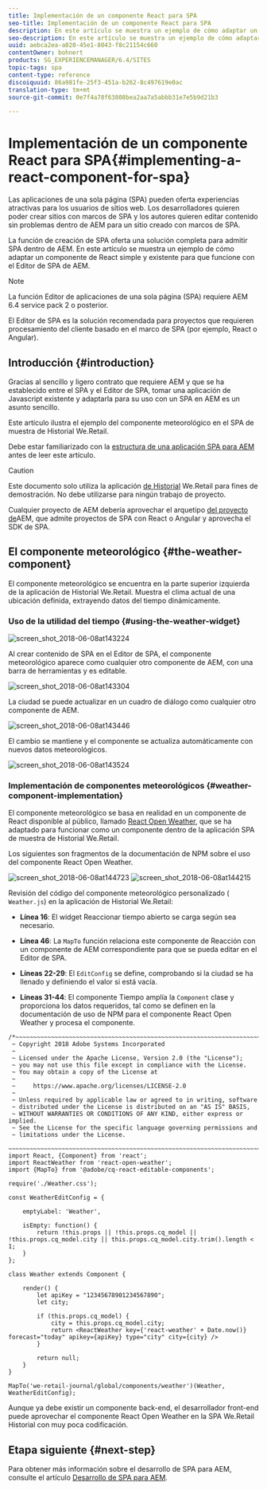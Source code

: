 ```yaml
---
title: Implementación de un componente React para SPA
seo-title: Implementación de un componente React para SPA
description: En este artículo se muestra un ejemplo de cómo adaptar un componente de React simple y existente para que funcione con el Editor de SPA de AEM.
seo-description: En este artículo se muestra un ejemplo de cómo adaptar un componente de React simple y existente para que funcione con el Editor de SPA de AEM.
uuid: aebca2ea-a020-45e1-8043-f8c21154c660
contentOwner: bohnert
products: SG_EXPERIENCEMANAGER/6.4/SITES
topic-tags: spa
content-type: reference
discoiquuid: 86a981fe-25f3-451a-b262-8c497619e0ac
translation-type: tm+mt
source-git-commit: 0e7f4a78f63808bea2aa7a5abbb31e7e5b9d21b3

---
```



# Implementación de un componente React para SPA{#implementing-a-react-component-for-spa}

Las aplicaciones de una sola página (SPA) pueden oferta experiencias atractivas para los usuarios de sitios web. Los desarrolladores quieren poder crear sitios con marcos de SPA y los autores quieren editar contenido sin problemas dentro de AEM para un sitio creado con marcos de SPA.

La función de creación de SPA oferta una solución completa para admitir SPA dentro de AEM. En este artículo se muestra un ejemplo de cómo adaptar un componente de React simple y existente para que funcione con el Editor de SPA de AEM.

>[!NOTE]
>La función Editor de aplicaciones de una sola página (SPA) requiere AEM 6.4 service pack 2 o posterior.
>
>El Editor de SPA es la solución recomendada para proyectos que requieren procesamiento del cliente basado en el marco de SPA (por ejemplo, React o Angular).

## Introducción {#introduction}

Gracias al sencillo y ligero contrato que requiere AEM y que se ha establecido entre el SPA y el Editor de SPA, tomar una aplicación de Javascript existente y adaptarla para su uso con un SPA en AEM es un asunto sencillo.

Este artículo ilustra el ejemplo del componente meteorológico en el SPA de muestra de Historial We.Retail.

Debe estar familiarizado con la [estructura de una aplicación SPA para AEM](/help/sites-developing/spa-getting-started-react.md) antes de leer este artículo.

>[!CAUTION]
>Este documento solo utiliza la aplicación [de Historial](https://github.com/Adobe-Marketing-Cloud/aem-sample-we-retail-journal) We.Retail para fines de demostración. No debe utilizarse para ningún trabajo de proyecto.
>
>Cualquier proyecto de AEM debería aprovechar el arquetipo [del proyecto de](https://docs.adobe.com/content/help/es-ES/experience-manager-core-components/using/developing/archetype/overview.html)AEM, que admite proyectos de SPA con React o Angular y aprovecha el SDK de SPA.

## El componente meteorológico {#the-weather-component}

El componente meteorológico se encuentra en la parte superior izquierda de la aplicación de Historial We.Retail. Muestra el clima actual de una ubicación definida, extrayendo datos del tiempo dinámicamente.

### Uso de la utilidad del tiempo {#using-the-weather-widget}

![screen_shot_2018-06-08at143224](assets/screen_shot_2018-06-08at143224.png)

Al crear contenido de SPA en el Editor de SPA, el componente meteorológico aparece como cualquier otro componente de AEM, con una barra de herramientas y es editable.

![screen_shot_2018-06-08at143304](assets/screen_shot_2018-06-08at143304.png)

La ciudad se puede actualizar en un cuadro de diálogo como cualquier otro componente de AEM.

![screen_shot_2018-06-08at143446](assets/screen_shot_2018-06-08at143446.png)

El cambio se mantiene y el componente se actualiza automáticamente con nuevos datos meteorológicos.

![screen_shot_2018-06-08at143524](assets/screen_shot_2018-06-08at143524.png)

### Implementación de componentes meteorológicos {#weather-component-implementation}

El componente meteorológico se basa en realidad en un componente de React disponible al público, llamado [React Open Weather](https://www.npmjs.com/package/react-open-weather), que se ha adaptado para funcionar como un componente dentro de la aplicación SPA de muestra de Historial We.Retail.

Los siguientes son fragmentos de la documentación de NPM sobre el uso del componente React Open Weather.

![screen_shot_2018-06-08at144723](assets/screen_shot_2018-06-08at144723.png) ![screen_shot_2018-06-08at144215](assets/screen_shot_2018-06-08at144215.png)

Revisión del código del componente meteorológico personalizado ( `Weather.js`) en la aplicación de Historial We.Retail:

* **Línea 16**: El widget Reaccionar tiempo abierto se carga según sea necesario.
* **Línea 46**: La `MapTo` función relaciona este componente de Reacción con un componente de AEM correspondiente para que se pueda editar en el Editor de SPA.

* **Líneas 22-29**: El `EditConfig` se define, comprobando si la ciudad se ha llenado y definiendo el valor si está vacía.

* **Líneas 31-44**: El componente Tiempo amplía la `Component` clase y proporciona los datos requeridos, tal como se definen en la documentación de uso de NPM para el componente React Open Weather y procesa el componente.

```
/*~~~~~~~~~~~~~~~~~~~~~~~~~~~~~~~~~~~~~~~~~~~~~~~~~~~~~~~~~~~~~~~~~~~~~~~~~~~~~~
 ~ Copyright 2018 Adobe Systems Incorporated
 ~
 ~ Licensed under the Apache License, Version 2.0 (the "License");
 ~ you may not use this file except in compliance with the License.
 ~ You may obtain a copy of the License at
 ~
 ~     https://www.apache.org/licenses/LICENSE-2.0
 ~
 ~ Unless required by applicable law or agreed to in writing, software
 ~ distributed under the License is distributed on an "AS IS" BASIS,
 ~ WITHOUT WARRANTIES OR CONDITIONS OF ANY KIND, either express or implied.
 ~ See the License for the specific language governing permissions and
 ~ limitations under the License.
 ~~~~~~~~~~~~~~~~~~~~~~~~~~~~~~~~~~~~~~~~~~~~~~~~~~~~~~~~~~~~~~~~~~~~~~~~~~~~~*/
import React, {Component} from 'react';
import ReactWeather from 'react-open-weather';
import {MapTo} from '@adobe/cq-react-editable-components';

require('./Weather.css');

const WeatherEditConfig = {

    emptyLabel: 'Weather',

    isEmpty: function() {
        return !this.props || !this.props.cq_model || !this.props.cq_model.city || this.props.cq_model.city.trim().length < 1;
    }
};

class Weather extends Component {

    render() {
        let apiKey = "12345678901234567890";
        let city;

        if (this.props.cq_model) {
            city = this.props.cq_model.city;
            return <ReactWeather key={'react-weather' + Date.now()} forecast="today" apikey={apiKey} type="city" city={city} />
        }

        return null;
    }
}

MapTo('we-retail-journal/global/components/weather')(Weather, WeatherEditConfig);
```

Aunque ya debe existir un componente back-end, el desarrollador front-end puede aprovechar el componente React Open Weather en la SPA We.Retail Historial con muy poca codificación.

## Etapa siguiente {#next-step}

Para obtener más información sobre el desarrollo de SPA para AEM, consulte el artículo [Desarrollo de SPA para AEM](/help/sites-developing/spa-architecture.md).